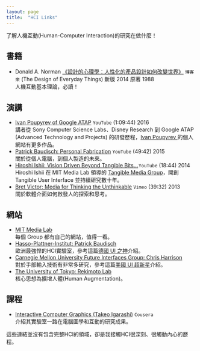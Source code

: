 ```yaml
---
layout: page
title:  "HCI Links"
---
```


了解人機互動(Human-Computer Interaction)的研究在做什麼！

## 書籍

* Donald A. Norman [《設計的心理學：人性化的產品設計如何改變世界》](http://www.books.com.tw/products/0010643797) `博客來` (The Design of Everyday Things) 新版 2014 原著 1988  
人機互動基本理論，必讀！

## 演講

* [Ivan Poupyrev of Google ATAP](https://www.youtube.com/watch?v=mlKCPCgq8mo) `YouTube` (1:09:44) 2016  
講者從 Sony Computer Science Labs、Disney Research 到 Google ATAP (Advanced Technology and Projects) 的研發歷程，[Ivan Poupyrev ](http://www.ivanpoupyrev.com/projects/index.php) 的個人網站有更多作品。
* [Patrick Baudisch: Personal Fabrication](https://www.youtube.com/watch?v=VTKTCAjWa2I) `YouTube` (49:42) 2015  
關於從個人電腦，到個人製造的未來。
* [Hiroshi Ishii: Vision Driven Beyond Tangible Bits…](https://www.youtube.com/watch?v=wm5WCScGKxsi) `YouTube` (18:44) 2014  
Hiroshi Ishii 在 MIT Media Lab 領導的 [Tangible Media Group](http://tangible.media.mit.edu/)，開創 Tangible User Interface 並持續研究數十年。
* [Bret Victor: Media for Thinking the Unthinkable](https://vimeo.com/67076984) `Vimeo` (39:32) 2013  
關於軟體介面如何啟發人的探索和思考。

## 網站

* [MIT Media Lab](https://www.media.mit.edu/research/groups-projects)  
每個 Group 都有自己的網站，值得一看。
* [Hasso-Plattner-Institut: Patrick Baudisch](https://hpi.de/baudisch/projects.html)  
歐洲最強悍的HCI實驗室，參考這篇[德國 UI 之神](http://mmdays.com/2011/01/10/patrick-baudisch-%E5%BE%B7%E5%9C%8B-ui-%E4%B9%8B%E7%A5%9E/)介紹。
* [Carnegie Mellon University Future Interfaces Group: Chris Harrison](http://www.chrisharrison.net/index.php/Research/Welcome)  
對於手部輸入技術有非常多研究，參考這篇[美國 UI 超新星](http://mmdays.com/2011/12/12/chris-harrison/)介紹。
* [The University of Tokyo: Rekimoto Lab](https://lab.rekimoto.org/)  
核心思想為擴增人體(Human Augmentation)。

## 課程

* [Interactive Computer Graphics (Takeo Igarashi)](https://www.coursera.org/learn/interactive-computer-graphics/) `Cousera`  
介紹其實驗室一路在電腦圖學和互動的研究成果。

這些連結並沒有包含完整HCI的領域，卻是我接觸HCI很深刻、很觸動內心的歷程。
